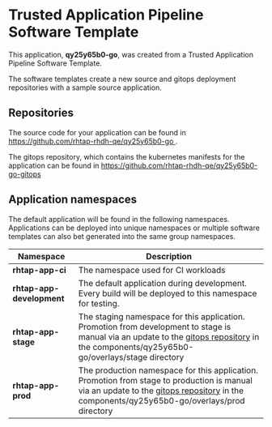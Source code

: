 # Trusted Application Pipeline Software Template

This application, **qy25y65b0-go**, was created from a Trusted Application Pipeline Software Template.

The software templates create a new source and gitops deployment repositories with a sample source application. 

## Repositories

The source code for your application can be found in [https://github.com/rhtap-rhdh-qe/qy25y65b0-go ](https://github.com/rhtap-rhdh-qe/qy25y65b0-go ).
 
The gitops repository, which contains the kubernetes manifests for the application can be found in 
[https://github.com/rhtap-rhdh-qe/qy25y65b0-go-gitops ](https://github.com/rhtap-rhdh-qe/qy25y65b0-go-gitops ) 

## Application namespaces 

The default application will be found in the following namespaces. Applications can be deployed into unique namespaces or multiple software templates can also bet generated into the same group namespaces.  

|  Namespace   |  Description   |  
| -------- | -------- |
| **rhtap-app-ci** | The namespace used for CI workloads |
| **rhtap-app-development** | The default application during development. Every build will be deployed to this namespace for testing. |
| **rhtap-app-stage** | The staging namespace for this application. Promotion from development to stage is manual via an update to the [gitops repository](https://github.com/rhtap-rhdh-qe/qy25y65b0-go-gitops ) in the components/qy25y65b0-go/overlays/stage directory |
| **rhtap-app-prod** | The production namespace for this application. Promotion from stage to production is manual via an update to the [gitops repository](https://github.com/rhtap-rhdh-qe/qy25y65b0-go-gitops ) in the components/qy25y65b0-go/overlays/prod directory |